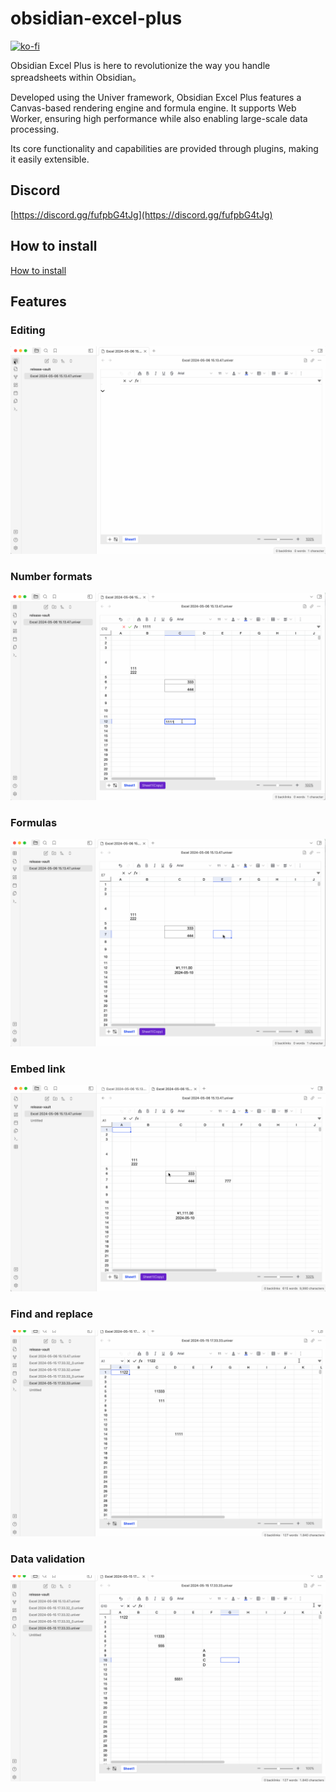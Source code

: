 # obsidian-excel-plus
[![ko-fi](https://ko-fi.com/img/githubbutton_sm.svg)](https://ko-fi.com/W7W2VVS7O)

Obsidian Excel Plus  is here to revolutionize the way you handle spreadsheets within Obsidian。

Developed using the Univer framework, Obsidian Excel Plus features a Canvas-based rendering engine and formula engine. It supports Web Worker, ensuring high performance while also enabling large-scale data processing.

Its core functionality and capabilities are provided through plugins, making it easily extensible.

## Discord

[https://discord.gg/fufpbG4tJg](https://discord.gg/fufpbG4tJg)

## How to install

[How to install](https://github.com/ljcoder2015/obsidian-excel-plus/wiki/How-to-install)

## Features

### Editing
![create](/images/create.gif)

### Number formats
![Number formats](/images/Number-formats.gif)

###  Formulas
![Formulas](/images/Formulas.gif)

### Embed link
![embed link](/images/embed-link.gif)

### Find and replace
![find](/images/find.gif)

### Data validation
![data validation](/images/data-validation.gif)
